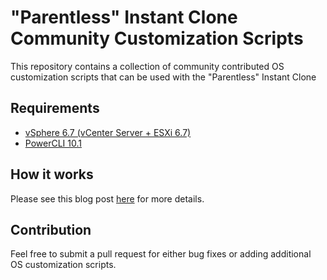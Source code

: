 # "Parentless" Instant Clone Community Customization Scripts

This repository contains a collection of community contributed OS customization scripts that can be used with the "Parentless" Instant Clone

## Requirements

* [vSphere 6.7 (vCenter Server + ESXi 6.7)](https://my.vmware.com/web/vmware/info/slug/datacenter_cloud_infrastructure/vmware_vsphere/6_7)
* [PowerCLI 10.1](https://code.vmware.com/web/dp/tool/vmware-powercli/10.1.0)

## How it works

Please see this blog post [here]() for more details.

## Contribution

Feel free to submit a pull request for either bug fixes or adding additional OS customization scripts.

